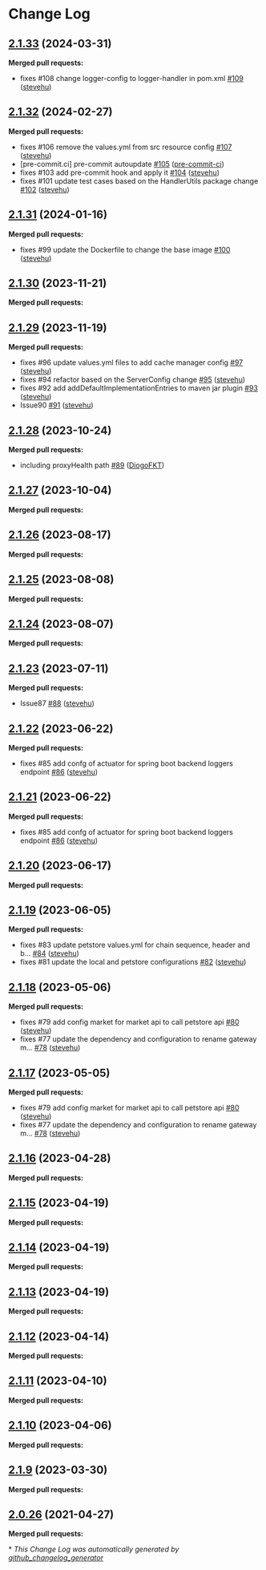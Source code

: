 # Change Log

## [2.1.33](https://github.com/networknt/http-sidecar/tree/2.1.33) (2024-03-31)


**Merged pull requests:**


- fixes \#108 change logger-config to logger-handler in pom.xml [\#109](https://github.com/networknt/http-sidecar/pull/109) ([stevehu](https://github.com/stevehu))


## [2.1.32](https://github.com/networknt/http-sidecar/tree/2.1.32) (2024-02-27)


**Merged pull requests:**


- fixes \#106 remove the values.yml from src resource config [\#107](https://github.com/networknt/http-sidecar/pull/107) ([stevehu](https://github.com/stevehu))
- [pre-commit.ci] pre-commit autoupdate [\#105](https://github.com/networknt/http-sidecar/pull/105) ([pre-commit-ci](https://github.com/apps/pre-commit-ci))
- fixes \#103 add pre-commit hook and apply it [\#104](https://github.com/networknt/http-sidecar/pull/104) ([stevehu](https://github.com/stevehu))
- fixes \#101 update test cases based on the HandlerUtils package change [\#102](https://github.com/networknt/http-sidecar/pull/102) ([stevehu](https://github.com/stevehu))


## [2.1.31](https://github.com/networknt/http-sidecar/tree/2.1.31) (2024-01-16)


**Merged pull requests:**


- fixes \#99 update the Dockerfile to change the base image [\#100](https://github.com/networknt/http-sidecar/pull/100) ([stevehu](https://github.com/stevehu))


## [2.1.30](https://github.com/networknt/http-sidecar/tree/2.1.30) (2023-11-21)


**Merged pull requests:**




## [2.1.29](https://github.com/networknt/http-sidecar/tree/2.1.29) (2023-11-19)


**Merged pull requests:**


- fixes \#96 update values.yml files to add cache manager config [\#97](https://github.com/networknt/http-sidecar/pull/97) ([stevehu](https://github.com/stevehu))
- fixes \#94 refactor based on the ServerConfig change [\#95](https://github.com/networknt/http-sidecar/pull/95) ([stevehu](https://github.com/stevehu))
- fixes  \#92 add addDefaultImplementationEntries to maven jar plugin [\#93](https://github.com/networknt/http-sidecar/pull/93) ([stevehu](https://github.com/stevehu))
- Issue90 [\#91](https://github.com/networknt/http-sidecar/pull/91) ([stevehu](https://github.com/stevehu))


## [2.1.28](https://github.com/networknt/http-sidecar/tree/2.1.28) (2023-10-24)


**Merged pull requests:**


- including proxyHealth path [\#89](https://github.com/networknt/http-sidecar/pull/89) ([DiogoFKT](https://github.com/DiogoFKT))


## [2.1.27](https://github.com/networknt/http-sidecar/tree/2.1.27) (2023-10-04)


**Merged pull requests:**




## [2.1.26](https://github.com/networknt/http-sidecar/tree/2.1.26) (2023-08-17)


**Merged pull requests:**


## [2.1.25](https://github.com/networknt/http-sidecar/tree/2.1.25) (2023-08-08)


**Merged pull requests:**




## [2.1.24](https://github.com/networknt/http-sidecar/tree/2.1.24) (2023-08-07)


**Merged pull requests:**




## [2.1.23](https://github.com/networknt/http-sidecar/tree/2.1.23) (2023-07-11)


**Merged pull requests:**


- Issue87 [\#88](https://github.com/networknt/http-sidecar/pull/88) ([stevehu](https://github.com/stevehu))


## [2.1.22](https://github.com/networknt/http-sidecar/tree/2.1.22) (2023-06-22)


**Merged pull requests:**


- fixes \#85 add confg of actuator for spring boot backend loggers endpoint [\#86](https://github.com/networknt/http-sidecar/pull/86) ([stevehu](https://github.com/stevehu))


## [2.1.21](https://github.com/networknt/http-sidecar/tree/2.1.21) (2023-06-22)


**Merged pull requests:**


- fixes \#85 add confg of actuator for spring boot backend loggers endpoint [\#86](https://github.com/networknt/http-sidecar/pull/86) ([stevehu](https://github.com/stevehu))


## [2.1.20](https://github.com/networknt/http-sidecar/tree/2.1.20) (2023-06-17)


**Merged pull requests:**


## [2.1.19](https://github.com/networknt/http-sidecar/tree/2.1.19) (2023-06-05)


**Merged pull requests:**


- fixes \#83 update petstore values.yml for chain sequence, header and b… [\#84](https://github.com/networknt/http-sidecar/pull/84) ([stevehu](https://github.com/stevehu))
- fixes \#81 update the local and petstore configurations [\#82](https://github.com/networknt/http-sidecar/pull/82) ([stevehu](https://github.com/stevehu))


## [2.1.18](https://github.com/networknt/http-sidecar/tree/2.1.18) (2023-05-06)


**Merged pull requests:**


- fixes \#79 add config market for market api to call petstore api [\#80](https://github.com/networknt/http-sidecar/pull/80) ([stevehu](https://github.com/stevehu))
- fixes \#77 update the dependency and configuration to rename gateway m… [\#78](https://github.com/networknt/http-sidecar/pull/78) ([stevehu](https://github.com/stevehu))


## [2.1.17](https://github.com/networknt/http-sidecar/tree/2.1.17) (2023-05-05)


**Merged pull requests:**


- fixes \#79 add config market for market api to call petstore api [\#80](https://github.com/networknt/http-sidecar/pull/80) ([stevehu](https://github.com/stevehu))
- fixes \#77 update the dependency and configuration to rename gateway m… [\#78](https://github.com/networknt/http-sidecar/pull/78) ([stevehu](https://github.com/stevehu))
## [2.1.16](https://github.com/networknt/http-sidecar/tree/2.1.16) (2023-04-28)


**Merged pull requests:**




## [2.1.15](https://github.com/networknt/http-sidecar/tree/2.1.15) (2023-04-19)


**Merged pull requests:**


## [2.1.14](https://github.com/networknt/http-sidecar/tree/2.1.14) (2023-04-19)


**Merged pull requests:**




## [2.1.13](https://github.com/networknt/http-sidecar/tree/2.1.13) (2023-04-19)


**Merged pull requests:**


## [2.1.12](https://github.com/networknt/http-sidecar/tree/2.1.12) (2023-04-14)


**Merged pull requests:**




## [2.1.11](https://github.com/networknt/http-sidecar/tree/2.1.11) (2023-04-10)


**Merged pull requests:**


## [2.1.10](https://github.com/networknt/http-sidecar/tree/2.1.10) (2023-04-06)


**Merged pull requests:**


## [2.1.9](https://github.com/networknt/http-sidecar/tree/2.1.9) (2023-03-30)


**Merged pull requests:**




## [2.0.26](https://github.com/networknt/light-mesh/tree/2.0.26) (2021-04-27)


**Merged pull requests:**


\* *This Change Log was automatically generated by [github_changelog_generator](https://github.com/skywinder/Github-Changelog-Generator)*
